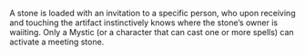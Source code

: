 A stone is loaded with an invitation to a specific person, who upon receiving and touching the artifact instinctively knows where the stone’s owner is waiiting. Only a Mystic (or a character that can cast one or more spells) can activate a meeting stone.  